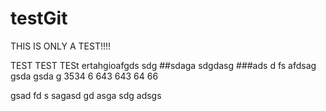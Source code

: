 # testGit
THIS IS ONLY A TEST!!!!


TEST
TEST
TESt
ertahgioafgds
sdg
##sdaga
sdgdasg
###ads
d
fs
afdsag
gsda
gsda
g
3534
6
643
643
64
66

gsad
fd
s
sagasd
gd
asga
sdg
adsgs
